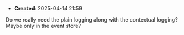 - **Created**: 2025-04-14 21:59

Do we really need the plain logging along with the contextual logging?
Maybe only in the event store?